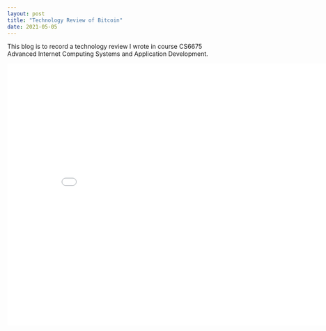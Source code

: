 ```yaml
---
layout: post
title: "Technology Review of Bitcoin"
date: 2021-05-05
---
```


This blog is to record a technology review I wrote in course CS6675 Advanced Internet Computing Systems and Application Development.

<center><embed src="/files/Sun.TechnologyReview.pdf" width="850" height="600"></center>